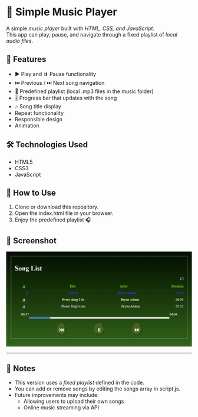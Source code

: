 # 🎵 Simple Music Player

A simple *music player* built with *HTML, CSS, and JavaScript*.  
This app can play, pause, and navigate through a fixed playlist of *local audio files*.


## 🚀 Features
- ▶️ Play and ⏸️ Pause functionality  
- ⏮️ Previous / ⏭️ Next song navigation  
- 📂 Predefined playlist (local .mp3 files in the music folder)  
- 🎚️ Progress bar that updates with the song  
- 🎶 Song title display
-    Repeat functionality
-    Responsible design
-    Animation



## 🛠️ Technologies Used
- HTML5  
- CSS3  
- JavaScript  



## 📂 How to Use
1. Clone or download this repository.  
2. Open the index.html file in your browser.  
3. Enjoy the predefined playlist 🎧  



## 📸 Screenshot
![simple-music-player](./screenshot.png)


---

## 📌 Notes
- This version uses a *fixed playlist* defined in the code.  
- You can add or remove songs by editing the songs array in script.js.  
- Future improvements may include:
  - Allowing users to upload their own songs  
  - Online music streaming via API  
  

